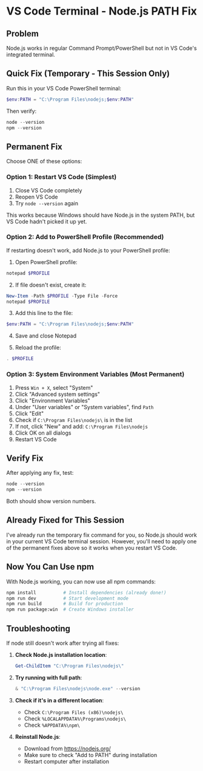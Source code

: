 # VS Code Terminal - Node.js PATH Fix

## Problem

Node.js works in regular Command Prompt/PowerShell but not in VS Code's integrated terminal.

## Quick Fix (Temporary - This Session Only)

Run this in your VS Code PowerShell terminal:

```powershell
$env:PATH = "C:\Program Files\nodejs;$env:PATH"
```

Then verify:
```powershell
node --version
npm --version
```

## Permanent Fix

Choose ONE of these options:

### Option 1: Restart VS Code (Simplest)

1. Close VS Code completely
2. Reopen VS Code
3. Try `node --version` again

This works because Windows should have Node.js in the system PATH, but VS Code hadn't picked it up yet.

### Option 2: Add to PowerShell Profile (Recommended)

If restarting doesn't work, add Node.js to your PowerShell profile:

1. Open PowerShell profile:
```powershell
notepad $PROFILE
```

2. If file doesn't exist, create it:
```powershell
New-Item -Path $PROFILE -Type File -Force
notepad $PROFILE
```

3. Add this line to the file:
```powershell
$env:PATH = "C:\Program Files\nodejs;$env:PATH"
```

4. Save and close Notepad

5. Reload the profile:
```powershell
. $PROFILE
```

### Option 3: System Environment Variables (Most Permanent)

1. Press `Win + X`, select "System"
2. Click "Advanced system settings"
3. Click "Environment Variables"
4. Under "User variables" or "System variables", find `Path`
5. Click "Edit"
6. Check if `C:\Program Files\nodejs\` is in the list
7. If not, click "New" and add: `C:\Program Files\nodejs`
8. Click OK on all dialogs
9. Restart VS Code

## Verify Fix

After applying any fix, test:

```powershell
node --version
npm --version
```

Both should show version numbers.

## Already Fixed for This Session

I've already run the temporary fix command for you, so Node.js should work in your current VS Code terminal session. However, you'll need to apply one of the permanent fixes above so it works when you restart VS Code.

## Now You Can Use npm

With Node.js working, you can now use all npm commands:

```bash
npm install          # Install dependencies (already done!)
npm run dev          # Start development mode
npm run build        # Build for production
npm run package:win  # Create Windows installer
```

## Troubleshooting

If node still doesn't work after trying all fixes:

1. **Check Node.js installation location**:
   ```powershell
   Get-ChildItem "C:\Program Files\nodejs\"
   ```

2. **Try running with full path**:
   ```powershell
   & "C:\Program Files\nodejs\node.exe" --version
   ```

3. **Check if it's in a different location**:
   - Check `C:\Program Files (x86)\nodejs\`
   - Check `%LOCALAPPDATA%\Programs\nodejs\`
   - Check `%APPDATA%\npm\`

4. **Reinstall Node.js**:
   - Download from https://nodejs.org/
   - Make sure to check "Add to PATH" during installation
   - Restart computer after installation
